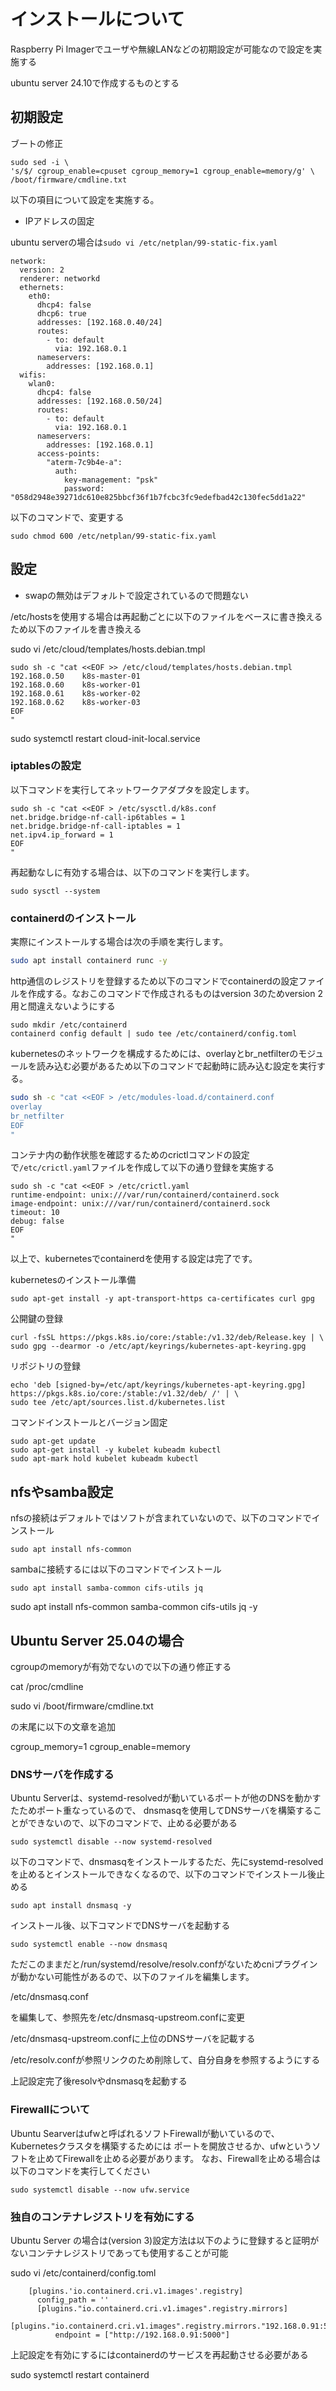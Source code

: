 # インストールについて

Raspberry Pi Imagerでユーザや無線LANなどの初期設定が可能なので設定を実施する

ubuntu server 24.10で作成するものとする

## 初期設定

ブートの修正
```
sudo sed -i \ 
's/$/ cgroup_enable=cpuset cgroup_memory=1 cgroup_enable=memory/g' \ 
/boot/firmware/cmdline.txt 

```


以下の項目について設定を実施する。

* IPアドレスの固定

ubuntu serverの場合は`sudo vi /etc/netplan/99-static-fix.yaml`

```
network:
  version: 2
  renderer: networkd
  ethernets:
    eth0:
      dhcp4: false
      dhcp6: true
      addresses: [192.168.0.40/24]
      routes:
        - to: default
          via: 192.168.0.1
      nameservers:
        addresses: [192.168.0.1]
  wifis:
    wlan0:
      dhcp4: false
      addresses: [192.168.0.50/24]
      routes:
        - to: default
          via: 192.168.0.1
      nameservers:
        addresses: [192.168.0.1]
      access-points:
        "aterm-7c9b4e-a":
          auth:
            key-management: "psk"
            password: "058d2948e39271dc610e825bbcf36f1b7fcbc3fc9edefbad42c130fec5dd1a22"
```

以下のコマンドで、変更する

```
sudo chmod 600 /etc/netplan/99-static-fix.yaml
```

## 設定

* swapの無効はデフォルトで設定されているので問題ない

/etc/hostsを使用する場合は再起動ごとに以下のファイルをベースに書き換えるため以下のファイルを書き換える

sudo vi /etc/cloud/templates/hosts.debian.tmpl

```
sudo sh -c "cat <<EOF >> /etc/cloud/templates/hosts.debian.tmpl
192.168.0.50    k8s-master-01
192.168.0.60    k8s-worker-01
192.168.0.61    k8s-worker-02
192.168.0.62    k8s-worker-03
EOF
"
```

sudo systemctl restart cloud-init-local.service

### iptablesの設定

以下コマンドを実行してネットワークアダプタを設定します。

```
sudo sh -c "cat <<EOF > /etc/sysctl.d/k8s.conf
net.bridge.bridge-nf-call-ip6tables = 1
net.bridge.bridge-nf-call-iptables = 1
net.ipv4.ip_forward = 1
EOF
"
```

再起動なしに有効する場合は、以下のコマンドを実行します。

```
sudo sysctl --system
```

### containerdのインストール

実際にインストールする場合は次の手順を実行します。

```bash
sudo apt install containerd runc -y
```

http通信のレジストリを登録するため以下のコマンドでcontainerdの設定ファイルを作成する。なおこのコマンドで作成されるものはversion 3のためversion 2用と間違えないようにする

```
sudo mkdir /etc/containerd
containerd config default | sudo tee /etc/containerd/config.toml
```

kubernetesのネットワークを構成するためには、overlayとbr_netfilterのモジュールを読み込む必要があるため以下のコマンドで起動時に読み込む設定を実行する。

```bash
sudo sh -c "cat <<EOF > /etc/modules-load.d/containerd.conf
overlay
br_netfilter
EOF
"
```

コンテナ内の動作状態を確認するためのcrictlコマンドの設定で`/etc/crictl.yaml`ファイルを作成して以下の通り登録を実施する

```
sudo sh -c "cat <<EOF > /etc/crictl.yaml
runtime-endpoint: unix:///var/run/containerd/containerd.sock
image-endpoint: unix:///var/run/containerd/containerd.sock
timeout: 10
debug: false
EOF
"
```

以上で、kubernetesでcontainerdを使用する設定は完了です。

kubernetesのインストール準備

```
sudo apt-get install -y apt-transport-https ca-certificates curl gpg
```

公開鍵の登録

```
curl -fsSL https://pkgs.k8s.io/core:/stable:/v1.32/deb/Release.key | \
sudo gpg --dearmor -o /etc/apt/keyrings/kubernetes-apt-keyring.gpg
```

リポジトリの登録

```
echo 'deb [signed-by=/etc/apt/keyrings/kubernetes-apt-keyring.gpg] https://pkgs.k8s.io/core:/stable:/v1.32/deb/ /' | \
sudo tee /etc/apt/sources.list.d/kubernetes.list
```

コマンドインストールとバージョン固定

```
sudo apt-get update
sudo apt-get install -y kubelet kubeadm kubectl
sudo apt-mark hold kubelet kubeadm kubectl
```

## nfsやsamba設定

nfsの接続はデフォルトではソフトが含まれていないので、以下のコマンドでインストール

```
sudo apt install nfs-common
```

sambaに接続するには以下のコマンドでインストール

```
sudo apt install samba-common cifs-utils jq
```

sudo apt install nfs-common samba-common cifs-utils jq  -y 

## Ubuntu Server 25.04の場合

cgroupのmemoryが有効でないので以下の通り修正する

cat /proc/cmdline

sudo vi /boot/firmware/cmdline.txt

の末尾に以下の文章を追加

cgroup_memory=1 cgroup_enable=memory

### DNSサーバを作成する

Ubuntu Serverは、systemd-resolvedが動いているポートが他のDNSを動かすたためポート重なっているので、
dnsmasqを使用してDNSサーバを構築することができないので、以下のコマンドで、止める必要がある

```
sudo systemctl disable --now systemd-resolved
```

以下のコマンドで、dnsmasqをインストールするただ、先にsystemd-resolvedを止めるとインストールできなくなるので、以下のコマンドでインストール後止める

```
sudo apt install dnsmasq -y
```

インストール後、以下コマンドでDNSサーバを起動する

```
sudo systemctl enable --now dnsmasq
```

ただこのままだと/run/systemd/resolve/resolv.confがないためcniプラグインが動かない可能性があるので、以下のファイルを編集します。

/etc/dnsmasq.conf

を編集して、参照先を/etc/dnsmasq-upstreom.confに変更

/etc/dnsmasq-upstreom.confに上位のDNSサーバを記載する

/etc/resolv.confが参照リンクのため削除して、自分自身を参照するようにする

上記設定完了後resolvやdnsmasqを起動する

### Firewallについて

Ubuntu Searverはufwと呼ばれるソフトFirewallが動いているので、Kubernetesクラスタを構築するためには
ポートを開放させるか、ufwというソフトを止めてFirewallを止める必要があります。
なお、Firewallを止める場合は以下のコマンドを実行してください

```
sudo systemctl disable --now ufw.service
```

### 独自のコンテナレジストリを有効にする

Ubuntu Server の場合は(version 3)設定方法は以下のように登録すると証明がないコンテナレジストリであっても使用することが可能

sudo vi /etc/containerd/config.toml

```
    [plugins.'io.containerd.cri.v1.images'.registry]
      config_path = ''
      [plugins."io.containerd.cri.v1.images".registry.mirrors]
        [plugins."io.containerd.cri.v1.images".registry.mirrors."192.168.0.91:5000"]
          endpoint = ["http://192.168.0.91:5000"]
```

上記設定を有効にするにはcontainerdのサービスを再起動させる必要がある

sudo systemctl restart containerd
